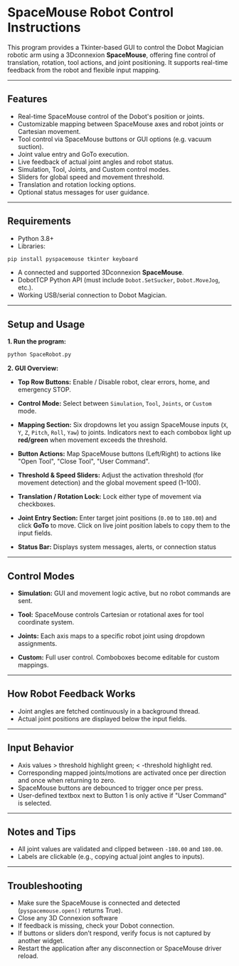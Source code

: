 # SpaceMouse Robot Control Instructions

This program provides a Tkinter-based GUI to control the Dobot Magician robotic arm using a 3Dconnexion **SpaceMouse**, offering fine control of translation, rotation, tool actions, and joint positioning. It supports real-time feedback from the robot and flexible input mapping.

---

## Features

* Real-time SpaceMouse control of the Dobot's position or joints.
* Customizable mapping between SpaceMouse axes and robot joints or Cartesian movement.
* Tool control via SpaceMouse buttons or GUI options (e.g. vacuum suction).
* Joint value entry and GoTo execution.
* Live feedback of actual joint angles and robot status.
* Simulation, Tool, Joints, and Custom control modes.
* Sliders for global speed and movement threshold.
* Translation and rotation locking options.
* Optional status messages for user guidance.

---

## Requirements

* Python 3.8+
* Libraries:

```bash
pip install pyspacemouse tkinter keyboard
```

* A connected and supported 3Dconnexion **SpaceMouse**.
* DobotTCP Python API (must include `Dobot.SetSucker`, `Dobot.MoveJog`, etc.).
* Working USB/serial connection to Dobot Magician.

---

## Setup and Usage

**1. Run the program:**

```bash
python SpaceRobot.py
```

**2. GUI Overview:**

* **Top Row Buttons:**
  Enable / Disable robot, clear errors, home, and emergency STOP.

* **Control Mode:**
  Select between `Simulation`, `Tool`, `Joints`, or `Custom` mode.

* **Mapping Section:**
  Six dropdowns let you assign SpaceMouse inputs (`X`, `Y`, `Z`, `Pitch`, `Roll`, `Yaw`) to joints.
  Indicators next to each combobox light up **red/green** when movement exceeds the threshold.

* **Button Actions:**
  Map SpaceMouse buttons (Left/Right) to actions like "Open Tool", "Close Tool", "User Command".

* **Threshold & Speed Sliders:**
  Adjust the activation threshold (for movement detection) and the global movement speed (1–100).

* **Translation / Rotation Lock:**
  Lock either type of movement via checkboxes.

* **Joint Entry Section:**
  Enter target joint positions (`0.00` to `180.00`) and click **GoTo** to move.
  Click on live joint position labels to copy them to the input fields.

* **Status Bar:**
  Displays system messages, alerts, or connection status

---

## Control Modes

* **Simulation:**
  GUI and movement logic active, but no robot commands are sent.

* **Tool:**
  SpaceMouse controls Cartesian or rotational axes for tool coordinate system.

* **Joints:**
  Each axis maps to a specific robot joint using dropdown assignments.

* **Custom:**
  Full user control. Comboboxes become editable for custom mappings.

---

## How Robot Feedback Works

* Joint angles are fetched continuously in a background thread.
* Actual joint positions are displayed below the input fields.

---

## Input Behavior

* Axis values > threshold highlight green; < -threshold highlight red.
* Corresponding mapped joints/motions are activated once per direction and once when returning to zero.
* SpaceMouse buttons are debounced to trigger once per press.
* User-defined textbox next to Button 1 is only active if "User Command" is selected.

---

## Notes and Tips

* All joint values are validated and clipped between `-180.00` and `180.00`.
* Labels are clickable (e.g., copying actual joint angles to inputs).

---

## Troubleshooting

* Make sure the SpaceMouse is connected and detected (`pyspacemouse.open()` returns True).
* Close any 3D Connexion software
* If feedback is missing, check your Dobot connection.
* If buttons or sliders don’t respond, verify focus is not captured by another widget.
* Restart the application after any disconnection or SpaceMouse driver reload.
